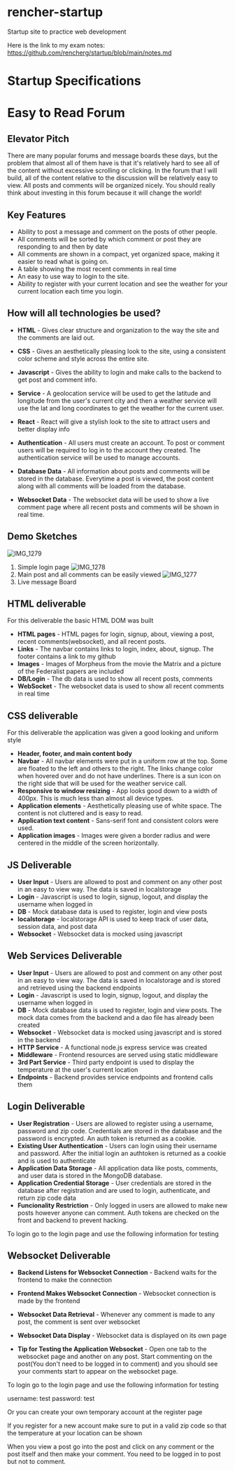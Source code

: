 # rencher-startup
Startup site to practice web development


Here is the link to my exam notes:
https://github.com/rencherg/startup/blob/main/notes.md

# Startup Specifications

# Easy to Read Forum

## Elevator Pitch

There are many popular forums and message boards these days, but the problem that almost all of them have is that it's relatively hard to see all of the content without excessive scrolling or clicking. In the forum that I will build, all of the content relative to the discussion will be relatively easy to view. All posts and comments will be organized nicely. You should really think about investing in this forum because it will change the world!

## Key Features

* Ability to post a message and comment on the posts of other people.
* All comments will be sorted by which comment or post they are responding to and then by date
* All comments are shown in a compact, yet organized space, making it easier to read what is going on.
* A table showing the most recent comments in real time
* An easy to use way to login to the site.
* Ability to register with your current location and see the weather for your current location each time you login.

## How will all technologies be used?

* **HTML** - Gives clear structure and organization to the way the site and the comments are laid out.

* **CSS** - Gives an aesthetically pleasing look to the site, using a consistent color scheme and style across the entire site.

* **Javascript** - Gives the ability to login and make calls to the backend to get post and comment info.

* **Service** - A geolocation service will be used to get the latitude and longitude from the user's current city and then a weather service will use the lat and long coordinates to get the weather for the current user.

* **React** - React will give a stylish look to the site to attract users and better display info

* **Authentication** - All users must create an account. To post or comment users will be required to log in to the account they created. The authentication service will be used to manage accounts.

* **Database Data** - All information about posts and comments will be stored in the database. Everytime a post is viewed, the post content along with all comments will be loaded from the database.

* **Websocket Data** - The websocket data will be used to show a live comment page where all recent posts and comments will be shown in real time.

## Demo Sketches
![IMG_1279](https://github.com/rencherg/startup/assets/67397048/c601bacc-9f1d-43a2-b4a4-7ebc03ef6ef9)
1. Simple login page
![IMG_1278](https://github.com/rencherg/startup/assets/67397048/ca8b52b5-a338-4ba2-8ad7-46cd992d37d8)
2. Main post and all comments can be easily viewed
![IMG_1277](https://github.com/rencherg/startup/assets/67397048/099598a1-f457-44ce-8e91-90ca0159580e)
3. Live message Board

## HTML deliverable

For this deliverable the basic HTML DOM was built

- **HTML pages** - HTML pages for login, signup, about, viewing a post, recent comments(websocket), and all recent posts.
- **Links** - The navbar contains links to login, index, about, signup. The footer contains a link to my github
- **Images** - Images of Morpheus from the movie the Matrix and a picture of the Federalist papers are included
- **DB/Login** - The db data is used to show all recent posts, comments
- **WebSocket** - The websocket data is used to show all recent comments in real time

## CSS deliverable

For this deliverable the application was given a good looking and uniform style

- **Header, footer, and main content body**
- **Navbar** - All navbar elements were put in a uniform row at the top. Some are floated to the left and others to the right. The links change color when hovered over and do not have underlines. There is a sun icon on the right side that will be used for the weather service call.
- **Responsive to window resizing** - App looks good down to a width of 400px. This is much less than almost all device types.
- **Application elements** - Aesthetically pleasing use of white space. The content is not cluttered and is easy to read.
- **Application text content** - Sans-serif font and consistent colors were used.
- **Application images** - Images were given a border radius and were centered in the middle of the screen horizontally.

## JS Deliverable

- **User Input** - Users are allowed to post and comment on any other post in an easy to view way. The data is saved in localstorage
- **Login** - Javascript is used to login, signup, logout, and display the username when logged in
- **DB** - Mock database data is used to register, login and view posts
- **localstorage** - localstorage API is used to keep track of user data, session data, and post data
- **Websocket** - Websocket data is mocked using javascript

## Web Services Deliverable

- **User Input** - Users are allowed to post and comment on any other post in an easy to view way. The data is saved in localstorage and is stored and retrieved using the backend endpoints
- **Login** - Javascript is used to login, signup, logout, and display the username when logged in
- **DB** - Mock database data is used to register, login and view posts. The mock data comes from the backend and a dao file has already been created
- **Websocket** - Websocket data is mocked using javascript and is stored in the backend
- **HTTP Service** - A functional node.js express service was created
- **Middleware** - Frontend resources are served using static middleware
- **3rd Part Service** - Third party endpoint is used to display the temperature at the user's current location
- **Endpoints** - Backend provides service endpoints and frontend calls them

## Login Deliverable

- **User Registration** - Users are allowed to register using a username, password and zip code. Credentials are stored in the database and the password is encrypted. An auth token is returned as a cookie.
- **Existing User Authentication** - Users can login using their username and password. After the initial login an authtoken is returned as a cookie and is used to authenticate
- **Application Data Storage** - All application data like posts, comments, and user data is stored in the MongoDB database.
- **Application Credential Storage** - User credentials are stored in the database after registration and are used to login, authenticate, and return zip code data
- **Funcionality Restriction** - Only logged in users are allowed to make new posts however anyone can comment. Auth tokens are checked on the front and backend to prevent hacking.

To login go to the login page and use the following information for testing

## Websocket Deliverable

- **Backend Listens for Websocket Connection** - Backend waits for the frontend to make the connection
- **Frontend Makes Websocket Connection** - Websocket connection is made by the frontend
- **Websocket Data Retrieval** - Whenever any comment is made to any post, the comment is sent over websocket
- **Websocket Data Display** - Websocket data is displayed on its own page

- **Tip for Testing the Application Websocket** - Open one tab to the websocket page and another on any post. Start commenting on the post(You don't need to be logged in to comment) and you should see your comments start to appear on the websocket page.

To login go to the login page and use the following information for testing

username: test
password: test

Or you can create your own temporary account at the register page

If you register for a new account make sure to put in a valid zip code so that the temperature at your location can be shown

When you view a post go into the post and click on any comment or the post itself and then make your comment. You need to be logged in to post but not to comment.
